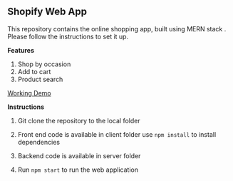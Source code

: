 ## Shopify Web App

This repository contains the online shopping app, built using MERN stack . Please follow the instructions to set it up.

**Features**

1.  Shop by occasion
2.  Add to cart
3.  Product search
   
[Working Demo](https://stormy-woodland-22151-a7a445b9f674.herokuapp.com/)

**Instructions**

1. Git clone the repository to the local folder

2. Front end code is available in client folder use `npm install` to install dependencies
3. Backend code is available in server folder
4. Run `npm start` to run the web application
     